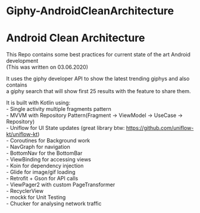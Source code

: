 # Giphy-AndroidCleanArchitecture
  
# Android Clean Architecture
  
This Repo contains some best practices for current state of the art Android development  
(This was written on 03.06.2020)  
  
It uses the giphy developer API to show the latest trending giphys and also contains   
a giphy search that will show first 25 results with the feature to share them.  
    
It is built with Kotlin using:  
    - Single activity multiple fragments pattern  
    - MVVM with Repository Pattern(Fragment -> ViewModel -> UseCase -> Repository)  
    - Uniflow for UI State updates (great library btw: https://github.com/uniflow-kt/uniflow-kt)  
    - Coroutines for Background work  
    - NavGraph for navigation  
    - BottomNav for the BottomBar  
    - ViewBinding for accessing views  
    - Koin for dependency injection  
    - Glide for image/gif loading  
    - Retrofit + Gson for API calls  
    - ViewPager2 with custom PageTransformer  
    - RecyclerView  
    - mockk for Unit Testing  
    - Chucker for analysing network traffic  
    
